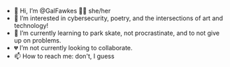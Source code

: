 - 👋 Hi, I’m @GalFawkes 🏳️‍⚧️ she/her
- 👀 I’m interested in cybersecurity, poetry, and the intersections of art and technology!
- 🌱 I’m currently learning to park skate, not procrastinate, and to not give up on problems.
- 💔 I’m not currently looking to collaborate.
- 📫 How to reach me: don't, I guess

<!---
GalFawkes/GalFawkes is a ✨ special ✨ repository because its `README.md` (this file) appears on your GitHub profile.
You can click the Preview link to take a look at your changes.
--->
